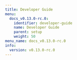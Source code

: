 ```yaml
---
title: Developer Guide
menu:
  docs_v0.13.0-rc.0:
    identifier: developer-guide
    name: Developer Guide
    parent: setup
    weight: 50
menu_name: docs_v0.13.0-rc.0
info:
  version: v0.13.0-rc.0
---
```


